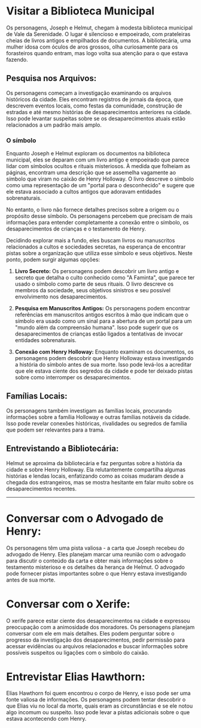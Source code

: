 # **Visitar a Biblioteca Municipal**

Os personagens, Joseph e Helmut, chegam à modesta biblioteca municipal de Vale da Serenidade. O lugar é silencioso e empoeirado, com prateleiras cheias de livros antigos e empilhados de documentos. A bibliotecária, uma mulher idosa com óculos de aros grossos, olha curiosamente para os forasteiros quando entram, mas logo volta sua atenção para o que estava fazendo.

## **Pesquisa nos Arquivos:** 
Os personagens começam a investigação examinando os arquivos históricos da cidade. Eles encontram registros de jornais da época, que descrevem eventos locais, como festas da comunidade, construção de estradas e até mesmo histórias de desaparecimentos anteriores na cidade. Isso pode levantar suspeitas sobre se os desaparecimentos atuais estão relacionados a um padrão mais amplo.

### O símbolo
Enquanto Joseph e Helmut exploram os documentos na biblioteca municipal, eles se deparam com um livro antigo e empoeirado que parece lidar com símbolos ocultos e rituais misteriosos. À medida que folheiam as páginas, encontram uma descrição que se assemelha vagamente ao símbolo que viram no caixão de Henry Holloway. O livro descreve o símbolo como uma representação de um "portal para o desconhecido" e sugere que ele estava associado a cultos antigos que adoravam entidades sobrenaturais.

No entanto, o livro não fornece detalhes precisos sobre a origem ou o propósito desse símbolo. Os personagens percebem que precisam de mais informações para entender completamente a conexão entre o símbolo, os desaparecimentos de crianças e o testamento de Henry.

Decidindo explorar mais a fundo, eles buscam livros ou manuscritos relacionados a cultos e sociedades secretas, na esperança de encontrar pistas sobre a organização que utiliza esse símbolo e seus objetivos. Neste ponto, podem surgir algumas opções:

1. **Livro Secreto:** Os personagens podem descobrir um livro antigo e secreto que detalha o culto conhecido como "A Faminta", que parece ter usado o símbolo como parte de seus rituais. O livro descreve os membros da sociedade, seus objetivos sinistros e seu possível envolvimento nos desaparecimentos.
    
2. **Pesquisa em Manuscritos Antigos:** Os personagens podem encontrar referências em manuscritos antigos escritos à mão que indicam que o símbolo era usado como um sinal para a abertura de um portal para um "mundo além da compreensão humana". Isso pode sugerir que os desaparecimentos de crianças estão ligados a tentativas de invocar entidades sobrenaturais.
    
3. **Conexão com Henry Holloway:** Enquanto examinam os documentos, os personagens podem descobrir que Henry Holloway estava investigando a história do símbolo antes de sua morte. Isso pode levá-los a acreditar que ele estava ciente dos segredos da cidade e pode ter deixado pistas sobre como interromper os desaparecimentos.
    
## **Famílias Locais:** 
Os personagens também investigam as famílias locais, procurando informações sobre a família Holloway e outras famílias notáveis da cidade. Isso pode revelar conexões históricas, rivalidades ou segredos de família que podem ser relevantes para a trama.
    
## **Entrevistando a Bibliotecária:** 
Helmut se aproxima da bibliotecária e faz perguntas sobre a história da cidade e sobre Henry Holloway. Ela relutantemente compartilha algumas histórias e lendas locais, enfatizando como as coisas mudaram desde a chegada dos estrangeiros, mas se mostra hesitante em falar muito sobre os desaparecimentos recentes.

---

# **Conversar com o Advogado de Henry:** 
Os personagens têm uma pista valiosa - a carta que Joseph recebeu do advogado de Henry. Eles planejam marcar uma reunião com o advogado para discutir o conteúdo da carta e obter mais informações sobre o testamento misterioso e os detalhes da herança de Helmut. O advogado pode fornecer pistas importantes sobre o que Henry estava investigando antes de sua morte.
    
# **Conversar com o Xerife:** 
O xerife parece estar ciente dos desaparecimentos na cidade e expressou preocupação com a animosidade dos moradores. Os personagens planejam conversar com ele em mais detalhes. Eles podem perguntar sobre o progresso da investigação dos desaparecimentos, pedir permissão para acessar evidências ou arquivos relacionados e buscar informações sobre possíveis suspeitos ou ligações com o símbolo do caixão.

# **Entrevistar Elias Hawthorn:** 
Elias Hawthorn foi quem encontrou o corpo de Henry, e isso pode ser uma fonte valiosa de informações. Os personagens podem tentar descobrir o que Elias viu no local da morte, quais eram as circunstâncias e se ele notou algo incomum ou suspeito. Isso pode levar a pistas adicionais sobre o que estava acontecendo com Henry.